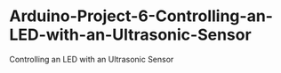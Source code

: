 # Arduino-Project-6-Controlling-an-LED-with-an-Ultrasonic-Sensor
Controlling an LED with an Ultrasonic Sensor

